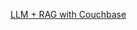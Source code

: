 [LLM + RAG with Couchbase](https://www.couchbase.com/blog/ai-powered-recommendation-engine-llm-rag/)

